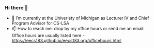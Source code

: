 ### Hi there 👋

- 🔭 I’m currently at the Univeristy of Michigan as Lecturer IV and Chief Program Advisor for CS-LSA
- 📫 How to reach me: drop by my office hours or send me an email. Office hours are usually listed here - https://eecs183.github.io/eecs183.org/officehours.html

<!--
**warthur/warthur** is a ✨ _special_ ✨ repository because its `README.md` (this file) appears on your GitHub profile.

Here are some ideas to get you started:

- 🔭 I’m currently working on ...
- 🌱 I’m currently learning ...
- 👯 I’m looking to collaborate on ...
- 🤔 I’m looking for help with ...
- 💬 Ask me about ...
- 📫 How to reach me: ...
- 😄 Pronouns: ...
- ⚡ Fun fact: ...
-->
